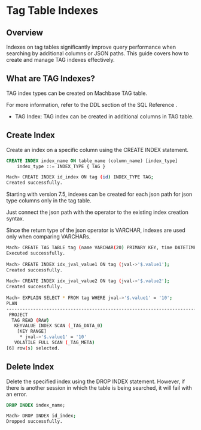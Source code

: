 # Tag Table Indexes

## Overview

Indexes on tag tables significantly improve query performance when searching by additional columns or JSON paths. This guide covers how to create and manage TAG indexes effectively.

## What are TAG Indexes?

TAG index types can be created on Machbase TAG table. 

For more information, refer to the DDL section of the SQL Reference  .

* TAG Index: TAG index can be created in additional columns in TAG table.

## Create Index

Create an index on a specific column using the CREATE INDEX statement.

```sql
CREATE INDEX index_name ON table_name (column_name) [index_type]
    index_type ::= INDEX_TYPE { TAG }
```

```bash
Mach> CREATE INDEX id_index ON tag (id) INDEX_TYPE TAG;
Created successfully.
```

Starting with version 7.5, indexes can be created for each json path for json type columns only in the tag table.

Just connect the json path with the operator to the existing index creation syntax.

Since the return type of the json operator is VARCHAR, indexes are used only when comparing VARCHARs.

```bash
Mach> CREATE TAG TABLE tag (name VARCHAR(20) PRIMARY KEY, time DATETIME BASETIME, jval JSON);
Executed successfully.
  
Mach> CREATE INDEX idx_jval_value1 ON tag (jval->'$.value1');
Created successfully.
  
Mach> CREATE INDEX idx_jval_value2 ON tag (jval->'$.value2');
Created successfully.
  
Mach> EXPLAIN SELECT * FROM tag WHERE jval->'$.value1' = '10';
PLAN                                                                            
------------------------------------------------------------------------------------
 PROJECT                                                                        
  TAG READ (RAW)                                                                
   KEYVALUE INDEX SCAN (_TAG_DATA_0)                                            
    [KEY RANGE]                                                                 
     * jval->'$.value1' = '10'                                                  
   VOLATILE FULL SCAN (_TAG_META)                                               
[6] row(s) selected.
```

## Delete Index

Delete the specified index using the DROP INDEX statement. However, if there is another session in which the table is being searched, it will fail with an error.

```sql
DROP INDEX index_name;
```

```bash
Mach> DROP INDEX id_index;
Dropped successfully.
```
